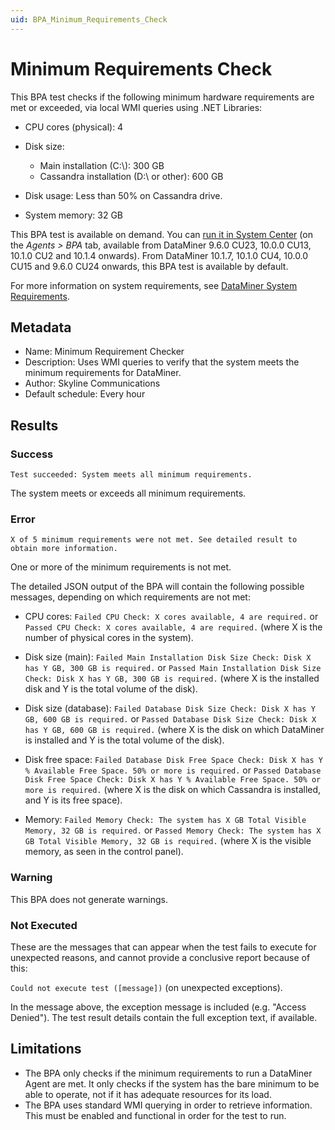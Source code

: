 ```yaml
---
uid: BPA_Minimum_Requirements_Check
---
```


# Minimum Requirements Check

This BPA test checks if the following minimum hardware requirements are met or exceeded, via local WMI queries using .NET Libraries:

- CPU cores (physical): 4
- Disk size:

    - Main installation (C:\\): 300 GB
    - Cassandra installation (D:\\ or other): 600 GB

- Disk usage: Less than 50% on Cassandra drive.
- System memory: 32 GB

This BPA test is available on demand. You can [run it in System Center](xref:Running_BPA_tests) (on the *Agents > BPA* tab, available from DataMiner 9.6.0 CU23, 10.0.0 CU13, 10.1.0 CU2 and 10.1.4 onwards). From DataMiner 10.1.7, 10.1.0 CU4, 10.0.0 CU15 and 9.6.0 CU24 onwards, this BPA test is available by default.

For more information on system requirements, see [DataMiner System Requirements](https://community.dataminer.services/documentation/dataminer-system-requirements/).

## Metadata

- Name: Minimum Requirement Checker
- Description: Uses WMI queries to verify that the system meets the minimum requirements for DataMiner.
- Author: Skyline Communications
- Default schedule: Every hour

## Results

### Success

`Test succeeded: System meets all minimum requirements.`

The system meets or exceeds all minimum requirements.

### Error

`X of 5 minimum requirements were not met. See detailed result to obtain more information.`

One or more of the minimum requirements is not met.

The detailed JSON output of the BPA will contain the following possible messages, depending on which requirements are not met:

- CPU cores: `Failed CPU Check: X cores available, 4 are required.` or `Passed CPU Check: X cores available, 4 are required.` (where X is the number of physical cores in the system).

- Disk size (main): `Failed Main Installation Disk Size Check: Disk X has Y GB, 300 GB is required.` or `Passed Main Installation Disk Size Check: Disk X has Y GB, 300 GB is required.` (where X is the installed disk and Y is the total volume of the disk).

- Disk size (database): `Failed Database Disk Size Check: Disk X has Y GB, 600 GB is required.` or `Passed Database Disk Size Check: Disk X has Y GB, 600 GB is required.` (where X is the disk on which DataMiner is installed and Y is the total volume of the disk).

- Disk free space: `Failed Database Disk Free Space Check: Disk X has Y % Available Free Space. 50% or more is required.` or `Passed Database Disk Free Space Check: Disk X has Y % Available Free Space. 50% or more is required.` (where X is the disk on which Cassandra is installed, and Y is its free space).

- Memory: `Failed Memory Check: The system has X GB Total Visible Memory, 32 GB is required.` or `Passed Memory Check: The system has X GB Total Visible Memory, 32 GB is required.` (where X is the visible memory, as seen in the control panel).

### Warning

This BPA does not generate warnings.

### Not Executed

These are the messages that can appear when the test fails to execute for unexpected reasons, and cannot provide a conclusive report because of this:

`Could not execute test ([message])` (on unexpected exceptions).

In the message above, the exception message is included (e.g. "Access Denied"). The test result details contain the full exception text, if available.

## Limitations

- The BPA only checks if the minimum requirements to run a DataMiner Agent are met. It only checks if the system has the bare minimum to be able to operate, not if it has adequate resources for its load.
- The BPA uses standard WMI querying in order to retrieve information. This must be enabled and functional in order for the test to run.
